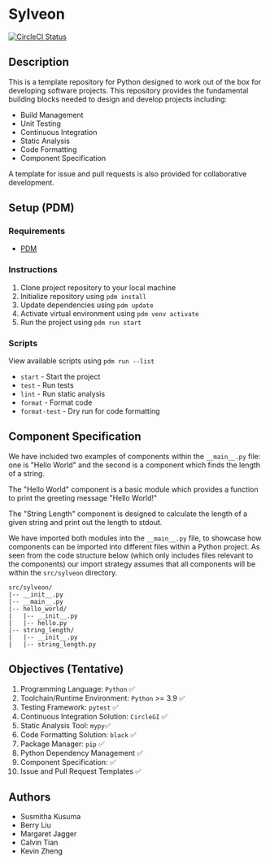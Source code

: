 # Sylveon

[![CircleCI Status](https://dl.circleci.com/status-badge/img/circleci/3xWZeNMCu5Vj5AMLtYkBLD/3BbpjRhT2mTt2SAzHyziCj/tree/main.svg?style=svg&circle-token=a3755171dc7af90c9eed83c7eb96aa5f59faef63)](https://dl.circleci.com/status-badge/redirect/circleci/3xWZeNMCu5Vj5AMLtYkBLD/3BbpjRhT2mTt2SAzHyziCj/tree/main)

## Description

This is a template repository for Python designed to work out of the box for developing software projects. This repository provides the fundamental building blocks needed to design and develop projects including:

- Build Management
- Unit Testing
- Continuous Integration
- Static Analysis
- Code Formatting
- Component Specification

A template for issue and pull requests is also provided for collaborative development.

## Setup (PDM)

### Requirements

- [PDM](https://pdm-project.org/latest/)

### Instructions

1. Clone project repository to your local machine
2. Initialize repository using `pdm install`
3. Update dependencies using `pdm update`
4. Activate virtual environment using `pdm venv activate`
5. Run the project using `pdm run start`

### Scripts

View available scripts using `pdm run --list`

- `start` - Start the project
- `test` - Run tests
- `lint` - Run static analysis
- `format` - Format code
- `format-test` - Dry run for code formatting

## Component Specification

We have included two examples of components within the `__main__.py` file: one is "Hello World" and the second is a component which finds the length of a string.

The "Hello World" component is a basic module which provides a function to print the greeting message "Hello World!"

The "String Length" component is designed to calculate the length of a given string and print out the length to stdout.

We have imported both modules into the `__main__.py` file, to showcase how components can be imported into different files within a Python project. As seen from the code structure below (which only includes files relevant to the components) our import strategy assumes that all components will be within the `src/sylveon` directory.

```text
src/sylveon/
|-- __init__.py
|-- __main__.py
|-- hello_world/
|   |-- __init__.py
|   |-- hello.py
|-- string_length/
|   |-- __init__.py
|   |-- string_length.py

```

## Objectives (Tentative)

1. Programming Language: ```Python``` ✅
2. Toolchain/Runtime Environment: ```Python``` >= 3.9 ✅
3. Testing Framework: ```pytest``` ✅
4. Continuous Integration Solution: ```CircleGI``` ✅
5. Static Analysis Tool: ```mypy```✅
6. Code Formatting Solution: ```black``` ✅
7. Package Manager: ```pip``` ✅
8. Python Dependency Management ✅
9. Component Specification: ✅
10. Issue and Pull Request Templates ✅

## Authors

- Susmitha Kusuma
- Berry Liu
- Margaret Jagger
- Calvin Tian
- Kevin Zheng

